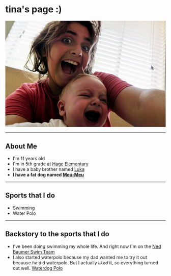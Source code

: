 # tina's page :)

![](images/Tina2.PNG)

*****

## About Me
- I'm 11 years old
- I'm in 5th grade at [Hage Elementary](https://www.sandiegounified.org/schools/hage)
- I have a baby brother named [Luka](images/Tina.PNG)
- **I have a fat dog named [Meu-Meu](images/meumeu.PNG)**

*****

## Sports that I do
- Swimming
- Water Polo


*****

## Backstory to the sports that I do
- I've been doing swimming my whole life. And right now I'm on the [Ned Baumer Swim Team](https://nedbaumerswimteam.wordpress.com) 
- I also started waterpolo because my dad wanted me to try it out because *he* did waterpolo. But I actually *liked* it, so everything turned out well. [Waterdog Polo](/view/waterdog-polo/home)
